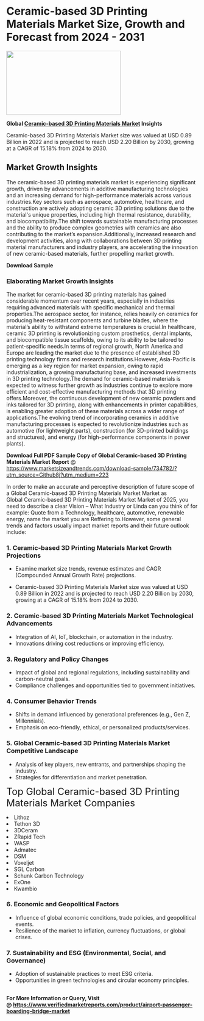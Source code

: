<H1>Ceramic-based 3D Printing Materials Market Size, Growth and Forecast from 2024 - 2031</H1><img class="aligncenter size-medium wp-image-584254" src="https://thirdeyenews.in/wp-content/uploads/2024/09/Global-Market-Research-300x168.jpeg" alt="" width="300" height="168" /><p><strong>Global&nbsp;<a href="https://www.marketsizeandtrends.com/download-sample/734782/?utm_source=Github8j?utm_medium=223">Ceramic-based 3D Printing Materials Market</a> Insights</strong></p><p>Ceramic-based 3D Printing Materials Market size was valued at USD 0.89 Billion in 2022 and is projected to reach USD 2.20 Billion by 2030, growing at a CAGR of 15.18% from 2024 to 2030.</p><p><h2>Market Growth Insights</h2> The ceramic-based 3D printing materials market is experiencing significant growth, driven by advancements in additive manufacturing technologies and an increasing demand for high-performance materials across various industries.Key sectors such as aerospace, automotive, healthcare, and construction are actively adopting ceramic 3D printing solutions due to the material's unique properties, including high thermal resistance, durability, and biocompatibility.The shift towards sustainable manufacturing processes and the ability to produce complex geometries with ceramics are also contributing to the market’s expansion.Additionally, increased research and development activities, along with collaborations between 3D printing material manufacturers and industry players, are accelerating the innovation of new ceramic-based materials, further propelling market growth.<p><strong>Download Sample</strong></p> <h3>Elaborating Market Growth Insights</h3> The market for ceramic-based 3D printing materials has gained considerable momentum over recent years, especially in industries requiring advanced materials with specific mechanical and thermal properties.The aerospace sector, for instance, relies heavily on ceramics for producing heat-resistant components and turbine blades, where the material’s ability to withstand extreme temperatures is crucial.In healthcare, ceramic 3D printing is revolutionizing custom prosthetics, dental implants, and biocompatible tissue scaffolds, owing to its ability to be tailored to patient-specific needs.In terms of regional growth, North America and Europe are leading the market due to the presence of established 3D printing technology firms and research institutions.However, Asia-Pacific is emerging as a key region for market expansion, owing to rapid industrialization, a growing manufacturing base, and increased investments in 3D printing technology.The demand for ceramic-based materials is expected to witness further growth as industries continue to explore more efficient and cost-effective manufacturing methods that 3D printing offers.Moreover, the continuous development of new ceramic powders and inks tailored for 3D printing, along with enhancements in printer capabilities, is enabling greater adoption of these materials across a wider range of applications.The evolving trend of incorporating ceramics in additive manufacturing processes is expected to revolutionize industries such as automotive (for lightweight parts), construction (for 3D-printed buildings and structures), and energy (for high-performance components in power plants).<p><span class=""><strong>Download Full PDF Sample Copy of Global Ceramic-based 3D Printing Materials Market Report</strong> @ <a href="https://www.marketsizeandtrends.com/download-sample/734782/?utm_source=Github8j?utm_medium=223" target="_blank">https://www.marketsizeandtrends.com/download-sample/734782/?utm_source=Github8j?utm_medium=223</a></span></p><p>In order to make an accurate and perceptive description of future scope of a Global&nbsp;Ceramic-based 3D Printing Materials Market Market as Global&nbsp;Ceramic-based 3D Printing Materials Market Market of 2025, you need to describe a clear Vision &ndash; What Industry or Linda can you think of for example: Quote from a Technology, healthcare, automotive, renewable energy, name the market you are Reffering to.However, some general trends and factors usually impact market reports and their future outlook include:</p><h3>1.&nbsp;<strong>Ceramic-based 3D Printing Materials Market Growth Projections</strong></h3><ul><li>Examine market size trends, revenue estimates and CAGR (Compounded Annual Growth Rate) projections.</li><li><p>Ceramic-based 3D Printing Materials Market size was valued at USD 0.89 Billion in 2022 and is projected to reach USD 2.20 Billion by 2030, growing at a CAGR of 15.18% from 2024 to 2030.</p></li></ul><h3>2.&nbsp;<strong>Ceramic-based 3D Printing Materials Market Technological Advancements</strong></h3><ul><li>Integration of AI, IoT, blockchain, or automation in the industry.</li><li>Innovations driving cost reductions or improving efficiency.</li></ul><h3>3.&nbsp;<strong>Regulatory and Policy Changes</strong></h3><ul><li>Impact of global and regional regulations, including sustainability and carbon-neutral goals.</li><li>Compliance challenges and opportunities tied to government initiatives.</li></ul><h3>4.&nbsp;<strong>Consumer Behavior Trends</strong></h3><ul><li>Shifts in demand influenced by generational preferences (e.g., Gen Z, Millennials).</li><li>Emphasis on eco-friendly, ethical, or personalized products/services.</li></ul><h3>5.&nbsp;<strong>Global Ceramic-based 3D Printing Materials Market Competitive Landscape</strong></h3><ul><li>Analysis of key players, new entrants, and partnerships shaping the industry.</li><li>Strategies for differentiation and market penetration.</li></ul><p data-pm-slice="1 1 []"><span style="color: inherit; font-family: inherit; font-size: 25px;">Top Global Ceramic-based 3D Printing Materials Market Companies</span></p><div class="" data-test-id=""><p><li>Lithoz</li><li> Tethon 3D</li><li> 3DCeram</li><li> ZRapid Tech</li><li> WASP</li><li> Admatec</li><li> DSM</li><li> Voxeljet</li><li> SGL Carbon</li><li> Schunk Carbon Technology</li><li> ExOne</li><li> Kwambio</li></p></div><h3>6.&nbsp;<strong>Economic and Geopolitical Factors</strong></h3><ul><li>Influence of global economic conditions, trade policies, and geopolitical events.</li><li>Resilience of the market to inflation, currency fluctuations, or global crises.</li></ul><h3>7.&nbsp;<strong>Sustainability and ESG (Environmental, Social, and Governance)</strong></h3><ul><li>Adoption of sustainable practices to meet ESG criteria.</li><li>Opportunities in green technologies and circular economy principles.</li></ul><h2><strong style="font-size: 14px;">For More Information or Query, Visit @&nbsp;</strong><a style="background-color: #ffffff; font-size: 14px;" href="https://www.marketsizeandtrends.com/report/ceramic-based-3d-printing-materials-market/" target="_blank">https://www.verifiedmarketreports.com/product/airport-passenger-boarding-bridge-market</a></h2>